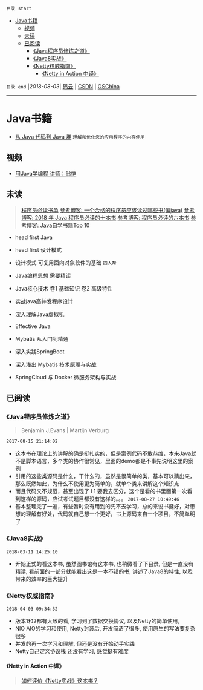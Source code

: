 `目录 start`
 
- [Java书籍](#java书籍)
    - [视频](#视频)
    - [未读](#未读)
    - [已阅读](#已阅读)
        - [《Java程序员修炼之道》](#《java程序员修炼之道》)
        - [《Java8实战》](#《java8实战》)
        - [《Netty权威指南》](#《netty权威指南》)
            - [《Netty in Action 中译》](#《netty-in-action-中译》)

`目录 end` |_2018-08-03_| [码云](https://gitee.com/gin9) | [CSDN](http://blog.csdn.net/kcp606) | [OSChina](https://my.oschina.net/kcp1104)
****************************************

# Java书籍
- [从 Java 代码到 Java 堆](https://www.ibm.com/developerworks/cn/java/j-codetoheap/) `理解和优化您的应用程序的内存使用`


## 视频
- [用Java学编程  讲师：翁恺](http://study.163.com/course/introduction.htm?courseId=533006#/courseDetail?tab=1)

## 未读 

> [程序员必读书单](http://www.cnblogs.com/figure9/p/developer-reading-list.html)
> [参考博客: 一个合格的程序员应该读过哪些书(偏java)](https://www.jb51.net/article/35440.htm)
> [参考博客: 2018 年 Java 程序员必读的十本书](http://blog.jobbole.com/113955/)
> [参考博客: 程序员必读的六本书](https://droidyue.com/blog/2015/07/04/six-books-every-programer-must-read/)
> [参考博客: Java自学书籍Top 10](https://www.jb51.net/article/93337.htm)


- head first Java
- head first 设计模式
- 设计模式 可复用面向对象软件的基础 `四人帮`
- Java编程思想 需要精读
- Java核心技术 卷1 基础知识 卷2 高级特性
- 实战java高并发程序设计
- 深入理解Java虚拟机
- Effective Java 


- Mybatis 从入门到精通
- 深入实践SpringBoot
- 深入浅出 Mybatis 技术原理与实战
- SpringCloud 与 Docker 微服务架构与实战
## 已阅读
### 《Java程序员修炼之道》
> Benjamin J.Evans | Martijn Verburg

`2017-08-15 21:14:02`
- 这本书在理论上的讲解的确是挺扎实的，但是案例代码不敢恭维，本来Java就不是脚本语言，多个类的协作很常见，里面的demo都是不事先说明这里的案例
- 引用的这些类源码是什么，干什么的，虽然是很简单的类，基本可以猜出来，那么既然如此，为什么不使用更为简单的，就单个类来讲解这个知识点
- 而且代码又不规范，甚至出现了 l 1 要我去区分，这个是看的书里面第一次看到这样的源码，应试考试题目都没有这样的。。。
`2017-08-27 10:49:46`
- 基本整理完了一遍，有些暂时没有用到的先不去学习，总的来说书挺好，对思想的理解有好处，代码就自己想一个更好，书上源码来自一个项目，不简单明了

### 《Java8实战》
`2018-03-11 14:25:10`
- 开始正式的看这本书, 虽然图书馆有这本书, 也稍微看了下目录, 但是一直没有精读, 看前面的一部分就能看出这是一本不错的书, 讲述了Java8的特性, 以及带来的效率的巨大提升

### 《Netty权威指南》
`2018-04-03 09:34:32`
- 版本1和2都有大致的看, 学习到了数据交换协议, 以及Netty的简单使用,
- NIO AIO的学习和使用, Netty封装后, 开发简洁了很多, 使用原生的写法要复杂很多
- 并发的再一次学习和理解, 但还是没有开始动手实践
- Netty自己定义协议栈 还没有学习, 感觉挺有难度

#### 《Netty in Action 中译》
> [如何评价《Netty实战》这本书？](https://www.zhihu.com/question/58838575)
